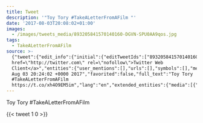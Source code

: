 ```yaml
---
title: Tweet
description: '"Toy Tory #TakeALetterFromAFilm "'
date: '2017-08-03T20:08:02+01:00'
images:
  - /images/tweets_media/893205841570140160-DGVN-SPU0AA9qos.jpg
tags:
  - TakeALetterFromAFilm
source: >-
  {"tweet":{"edit_info":{"initial":{"editTweetIds":["893205841570140160"],"editableUntil":"2017-08-03T21:24:02.249Z","editsRemaining":"5","isEditEligible":true}},"retweeted":false,"source":"<a
  href=\"http://twitter.com\" rel=\"nofollow\">Twitter Web
  Client</a>","entities":{"user_mentions":[],"urls":[],"symbols":[],"media":[{"expanded_url":"https://twitter.com/toychicken/status/893205841570140160/photo/1","indices":["31","54"],"url":"https://t.co/xh4O9EM5im","media_url":"http://pbs.twimg.com/tweet_video_thumb/DGVN-SPU0AA9qos.jpg","id_str":"893205833546256384","id":"893205833546256384","media_url_https":"https://pbs.twimg.com/tweet_video_thumb/DGVN-SPU0AA9qos.jpg","sizes":{"large":{"w":"220","h":"220","resize":"fit"},"small":{"w":"220","h":"220","resize":"fit"},"thumb":{"w":"150","h":"150","resize":"crop"},"medium":{"w":"220","h":"220","resize":"fit"}},"type":"photo","display_url":"pic.twitter.com/xh4O9EM5im"}],"hashtags":[{"text":"TakeALetterFromAFilm","indices":["9","30"]}]},"display_text_range":["0","54"],"favorite_count":"1","id_str":"893205841570140160","truncated":false,"retweet_count":"0","id":"893205841570140160","possibly_sensitive":false,"created_at":"Thu
  Aug 03 20:24:02 +0000 2017","favorited":false,"full_text":"Toy Tory
  #TakeALetterFromAFilm
  https://t.co/xh4O9EM5im","lang":"en","extended_entities":{"media":[{"expanded_url":"https://twitter.com/toychicken/status/893205841570140160/photo/1","indices":["31","54"],"url":"https://t.co/xh4O9EM5im","media_url":"http://pbs.twimg.com/tweet_video_thumb/DGVN-SPU0AA9qos.jpg","id_str":"893205833546256384","video_info":{"aspect_ratio":["1","1"],"variants":[{"bitrate":"0","content_type":"video/mp4","url":"https://video.twimg.com/tweet_video/DGVN-SPU0AA9qos.mp4"}]},"id":"893205833546256384","media_url_https":"https://pbs.twimg.com/tweet_video_thumb/DGVN-SPU0AA9qos.jpg","sizes":{"large":{"w":"220","h":"220","resize":"fit"},"small":{"w":"220","h":"220","resize":"fit"},"thumb":{"w":"150","h":"150","resize":"crop"},"medium":{"w":"220","h":"220","resize":"fit"}},"type":"animated_gif","display_url":"pic.twitter.com/xh4O9EM5im"}]}}}
---
```

Toy Tory #TakeALetterFromAFilm 
    
{{< tweet 1 0 >}}
    
